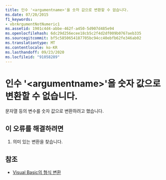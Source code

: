 ```yaml
---
title: 인수 '<argumentname>'을 숫자 값으로 변환할 수 없습니다.
ms.date: 07/20/2015
f1_keywords:
- vbrArgumentNotNumeric1
ms.assetid: 1901c4d4-abbe-462f-a450-5d907d485e94
ms.openlocfilehash: 6dc29d256ecee18cb5c2f4d2df009b0767aeb335
ms.sourcegitcommit: bf5c5850654187705bc94cc40ebfb62fe346ab02
ms.translationtype: MT
ms.contentlocale: ko-KR
ms.lasthandoff: 09/23/2020
ms.locfileid: "91058289"
---
```

# <a name="argument-argumentname-cannot-be-converted-to-a-numeric-value"></a>인수 '\<argumentname>'을 숫자 값으로 변환할 수 없습니다.

문자열 등의 변수를 숫자 값으로 변환하려고 했습니다.  
  
## <a name="to-correct-this-error"></a>이 오류를 해결하려면  
  
1. 의미 있는 변환을 찾습니다.  
  
## <a name="see-also"></a>참조

- [Visual Basic의 형식 변환](../programming-guide/language-features/data-types/type-conversions.md)
